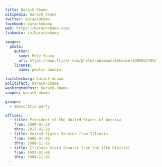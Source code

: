 ```yaml
---
title: Barack Obama
wikipedia: Barack_Obama
twitter: BarackObama
facebook: barackobama
web: https://barackobama.com/
linkedin: in/barackobama

images:
  photo:
    author:
      name: Pete Souza
      url: https://www.flickr.com/photos/obamawhitehouse/8390033709/
    license:
      name: public domain

factcheckorg: barack-obama
politifact: barack-obama
washingtonPost: barack-obama
snopes: barack-obama

groups:
  - democratic-party

offices:
  - title: President of the United States of America
    from: 2009-01-20
    thru: 2017-01-20
  - title: United States Senator from Illinois
    from: 2005-01-03
    thru: 2008-11-16
  - title: Illinois State Senator from the 13th District
    from: 1997-01-08
    thru: 2004-11-04
---
```

